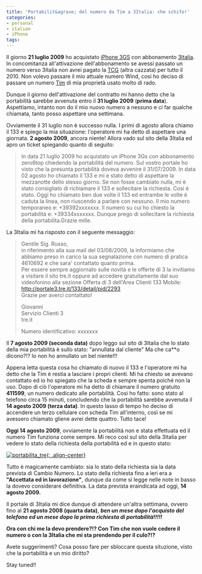 ```yaml
---
title: 'Portabilit&agrave; del numero da Tim a 3Italia: che schifo!'
categories:
- personal
- italian
- iPhone
tags:
---
```

Il giorno **21 luglio 2009** ho acquistato [iPhone
3GS](http://www.apple.com/it/iphone/) con abbonamento
[3Italia](http://www.tre.it). In concomitanza all'attivazione dell'abbonamento
se avessi passato un numero verso 3Italia non avrei pagato la
[TCG](http://it.wikipedia.org/wiki/Tassa_di_concessione_governativa) (altra
cazzata) per tutto il 2010. Non volevo passare il mio attuale numero Wind,
cosi ho deciso di passare un numero [Tim](http://www.tim.it) di mia proprietà
usato molto di rado.

Dunque il giorno dell'attivazione del contratto mi hanno detto che la
portabilità sarebbe avvenuta entro il **31 luglio 2009** (**prima data**).
Aspettiamo, intanto non do il mio nuovo numero a nessuno e ci far qualche
chiamata, tanto posso aspettare una settimana.

Ovviamente il 31 luglio non è successo nulla. I primi di agosto allora chiamo
il 133 e spiego la mia situazione: l'operatore mi ha detto di aspettare una
giornata. **2 agosto 2009**, ancora niente! Allora vado sul sito della 3Italia
ed apro un ticket spiegando quanto di seguito:

>In data 21 luglio 2009 ho acquistato un iPhone 3Gs con abbonamento zero6top
chiedendo la portabilità del numero. Sul vostro portale ho visto che la
presunta portabilità doveva avvenire il 31/07/2009. In data 02 agosto ho
chiamato il 133 e mi e stato detto di aspettare la mezzanotte dello stesso
giorno. Se non fosse cambiato nulla, mi è stato consigliato di richiamare il
133 e sollecitare la richiesta. Cosi è stato. Oggi ho chiamato ben due volte il
133 ed entrambe le volte è caduta la linea, non riuscendo a parlare con
nessuno. Il mio numero temporaneo e: +39392xxxxxxx. Il numero su cui ho chiesto
la portabilità e: +39334xxxxxxx. Dunque prego di sollecitare la richiesta
della portabilita.Grazie mille.

La 3Italia mi ha risposto con il seguente messaggio:

>Gentile Sig. Russo,  
in riferimento alla sua mail del 03/08/2009, la informiamo che abbiamo preso
in carico la sua segnalazione con numero di pratica 4610692 e che sara'
contattato quanto prima.  
Per essere sempre aggiornato sulle novità e le offerte di 3 la invitiamo a
visitare il sito tre.it oppure ad accedere gratuitamente dal suo videofonino
alla sezione Offerta di 3 dell'Area Clienti 133 Mobile:  
><http://portale3.tre.it/133/detail/pid/2293>  
>Grazie per averci contattato!
>
>Giovanni  
Servizio Clienti 3  
tre.it
>
>Numero identificativo: xxxxxxx

Il **7 agosto 2009 (seconda data)** dopo leggo sul sito di 3Italia che lo
stato della mia portabilità è sullo stato: "annullata dal cliente" Ma che
ca\*\*o dicono?!? Io non ho annullato un bel niente!!!

Appena letta questa cosa ho chiamato di nuovo il 133 e l'operatore mi ha detto
che la Tim è restia a lasciare i propri clienti. Mi ha chiesto se avevano
contattato ed io ho spiegato che la scheda e sempre spenta poiché non la uso.
Dopo di ciò l'operatore mi ha detto di chiamare il numero gratuito **411599**,
un numero dedicato alle portabilità. Cosi ho fatto: sono stato al telefono
circa 15 minuti, concludendo che la portabilità sarebbe avvenuta il **14
agosto 2009 (terza data)**. In questo lasso di tempo ho deciso di accendere un
terzo cellulare con scheda Tim all'interno, così se mi avessero chiamato
gliene avrei dette quattro. Tutto tace!

**Oggi 14 agosto 2009**, ovviamente la portabilità non e stata effettuata ed il numero Tim funziona come sempre. Mi reco così sul sito della 3Italia per vedere lo stato della richiesta della portabilità ed e in questo stato:

[![portabilita_tre]({{site.url}}/images/portabilita_tre.png){: .align-center}]({{site.url}}/images/portabilita_tre.png)

Tutto è magicamente cambiato: sia lo stato della richiesta sia la data
prevista di Cambio Numero. Lo stato della richiesta fino a ieri era a
**"Accettata ed in lavorazione"**, dunque da come si legge nelle note in basso
la dovevo considerare definitiva. La data prevista eraindicata ad oggi, **14
agosto 2009.**

Il portale di 3Italia mi dice dunque di attendere un'altra settimana, ovvero
fino al **21 agosto 2008 (quarta data)**, _**ben un mese dopo l'acquisto del
telefono ed un mese dopo la prima richiesta di portabilità!!!!!**_

**Ora con chi me la devo prendere?!? Con Tim che non vuole cedere il numero o con la 3Italia che mi sta prendendo per il culo?!?**

Avete suggerimenti? Cosa posso fare per sbloccare questa situzione, visto che
la portabilità e un mio diritto?

Stay tuned!!
